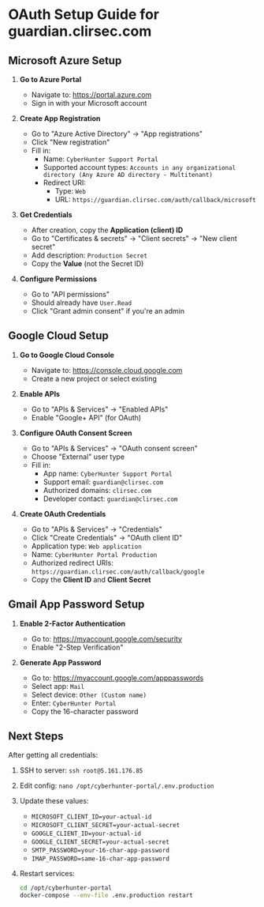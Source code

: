 # OAuth Setup Guide for guardian.clirsec.com

## Microsoft Azure Setup

1. **Go to Azure Portal**
   - Navigate to: https://portal.azure.com
   - Sign in with your Microsoft account

2. **Create App Registration**
   - Go to "Azure Active Directory" → "App registrations"
   - Click "New registration"
   - Fill in:
     - Name: `CyberHunter Support Portal`
     - Supported account types: `Accounts in any organizational directory (Any Azure AD directory - Multitenant)`
     - Redirect URI: 
       - Type: `Web`
       - URL: `https://guardian.clirsec.com/auth/callback/microsoft`

3. **Get Credentials**
   - After creation, copy the **Application (client) ID**
   - Go to "Certificates & secrets" → "Client secrets" → "New client secret"
   - Add description: `Production Secret`
   - Copy the **Value** (not the Secret ID)

4. **Configure Permissions**
   - Go to "API permissions"
   - Should already have `User.Read`
   - Click "Grant admin consent" if you're an admin

## Google Cloud Setup

1. **Go to Google Cloud Console**
   - Navigate to: https://console.cloud.google.com
   - Create a new project or select existing

2. **Enable APIs**
   - Go to "APIs & Services" → "Enabled APIs"
   - Enable "Google+ API" (for OAuth)

3. **Configure OAuth Consent Screen**
   - Go to "APIs & Services" → "OAuth consent screen"
   - Choose "External" user type
   - Fill in:
     - App name: `CyberHunter Support Portal`
     - Support email: `guardian@clirsec.com`
     - Authorized domains: `clirsec.com`
     - Developer contact: `guardian@clirsec.com`

4. **Create OAuth Credentials**
   - Go to "APIs & Services" → "Credentials"
   - Click "Create Credentials" → "OAuth client ID"
   - Application type: `Web application`
   - Name: `CyberHunter Portal Production`
   - Authorized redirect URIs: `https://guardian.clirsec.com/auth/callback/google`
   - Copy the **Client ID** and **Client Secret**

## Gmail App Password Setup

1. **Enable 2-Factor Authentication**
   - Go to: https://myaccount.google.com/security
   - Enable "2-Step Verification"

2. **Generate App Password**
   - Go to: https://myaccount.google.com/apppasswords
   - Select app: `Mail`
   - Select device: `Other (Custom name)`
   - Enter: `CyberHunter Portal`
   - Copy the 16-character password

## Next Steps

After getting all credentials:

1. SSH to server: `ssh root@5.161.176.85`
2. Edit config: `nano /opt/cyberhunter-portal/.env.production`
3. Update these values:
   - `MICROSOFT_CLIENT_ID=your-actual-id`
   - `MICROSOFT_CLIENT_SECRET=your-actual-secret`
   - `GOOGLE_CLIENT_ID=your-actual-id`
   - `GOOGLE_CLIENT_SECRET=your-actual-secret`
   - `SMTP_PASSWORD=your-16-char-app-password`
   - `IMAP_PASSWORD=same-16-char-app-password`

4. Restart services:
   ```bash
   cd /opt/cyberhunter-portal
   docker-compose --env-file .env.production restart
   ```